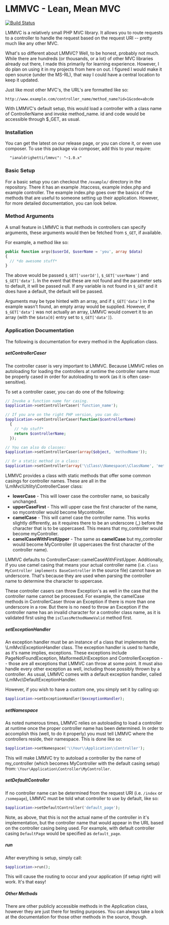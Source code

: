 # LMMVC - Lean, Mean MVC

[![Build Status](https://travis-ci.org/ianaldrighetti/lmmvc.svg?branch=master)](https://travis-ci.org/ianaldrighetti/lmmvc)


LMMVC is a relatively small PHP MVC library. It allows you to route requests to a controller to handle the request based on the request URI -- pretty much like any other MVC. 

What's so different about LMMVC? Well, to be honest, probably not much. While there are hundreds (or thousands, or a lot) of other MVC libraries already out there, I made this primarily for learning experience. However, I do plan on using it in my projects from here on out. I figured I would make it open source (under the MS-RL), that way I could have a central location to keep it updated.

Just like most other MVC's, the URL's are formatted like so:
```
http://www.example.com/controller_name/method_name?id=1&code=abcde
```

With LMMVC's default setup, this would load a controller with a class name of ControllerName and invoke method_name. id and code would be accessible through $_GET, as usual.

### Installation
You can get the latest on our release page, or you can clone it, or even use composer. To use this package via composer, add this to your require:

```
  "ianaldrighetti/lmmvc": "~1.0.x"
```

### Basic Setup
For a basic setup you can checkout the ```/example/``` directory in the repository. There it has an example .htaccess, example index.php and example controller. The example index.php goes over the basics of the methods that are useful to someone setting up their application. However, for more detailed documentation, you can look below.

### Method Arguments
A small feature in LMMVC is that methods in controllers can specify arguments, these arguments would then be fetched from ```$_GET```, if available.

For example, a method like so:
```php
public function args($userId, $userName = 'you', array $data)
{
  // *do awesome stuff*
}
```

The above would be passed ```$_GET['userId']```, ```$_GET['userName']``` and ```$_GET['data']```. In the event that these are not found and the parameter sets to default, it will be passed null. If any variable is not found in ```$_GET``` and it does have a default, the default will be passed.

Arguments may be type hinted with an array, and if ```$_GET['data']``` in the example wasn't found, an empty array would be supplied. However, if ```$_GET['data']``` was not actually an array, LMMVC would convert it to an array (with the ```$data[0]``` entry set to ```$_GET['data']```).

### Application Documentation
The following is documentation for every method in the Application class.

##### setControllerCaser

The controller caser is very important to LMMVC. Because LMMVC relies on autoloading for loading the controllers at runtime the controller name must be properly cased in order for autoloading to work (as it is often case-sensitive).

To set a controller caser, you can do one of the following:
```php
// Invoke a function name for casing.
$application->setControllerCaser('function_name');

// If you are on the right PHP version, you can do:
$application->setControllerCaser(function($controllerName)
  {
    // *do stuff*
    return $controllerName;
  });

// You can also do classes:
$application->setControllerCaser(array($object, 'methodName'));

// Or a static method in a class:
$application->setController(array('\\Class\\Namespace\\ClassName', 'methodName'));
```

LMMVC provides a class with static methods that offer some common casings for controller names. These are all in the \LmMvc\Utility\ControllerCaser class:
  - **lowerCase** - This will lower case the controller name, so basically unchanged.
  - **upperCaseFirst** - This will upper case the first character of the name, so mycontroller would become Mycontroller.
  - **camelCase** - This will camel case the controller name. This works slightly differently, as it requires there to be an underscore (_) before the character that is to be uppercased. This means that my_controller would become myController.
  - **camelCaseWithFirstUpper** - The same as **camelCase** but my_controller would become MyController (it uppercases the first character of the controller name).

LMMVC defaults to ControllerCaser::camelCaseWithFirstUpper. Additionally, if you use camel casing that means your actual controller name (i.e. ```class MyController implements BaseController``` in the source file) cannot have an underscore. That's because they are used when parsing the controller name to determine the character to uppercase.

These controller casers can throw Exception's as well in the case that the controller name cannot be processed. For example, the camelCase methods in ControllerCaser throw an Exception if there is more than one underscore in a row. But there is no need to throw an Exception if the controller name has an invalid character for a controller class name, as it is validated first using the ```isClassMethodNameValid``` method first.

##### setExceptionHandler

An exception handler must be an instance of a class that implements the \LmMvc\ExceptionHandler class. The exception handler is used to handle, as it's name implies, exceptions. These exceptions include PageNotFoundException, MalformedUriException and ControllerException -- those are all exceptions that LMMVC can throw at some point. It must also handle every other exception as well, including those possibly thrown by a controller. As usual, LMMVC comes with a default exception handler, called \LmMvc\DefaultExceptionHandler.

However, if you wish to have a custom one, you simply set it by calling up:
```php
$application->setExceptionHandler($exceptionHandler);
```

##### setNamespace

As noted numerous times, LMMVC relies on autoloading to load a controller at runtime once the proper controller name has been determined. In order to accomplish this (well, to do it properly) you must tell LMMVC where the controllers reside, their namespace. This is done like so:
```php
$application->setNamespace('\\Your\\Application\\Controller');
```

This will make LMMVC try to autoload a controller by the name of my_controller (which becomes MyController with the default casing setup) from: ```\Your\Application\Controller\MyController```.

##### setDefaultController

If no controller name can be determined from the request URI (i.e. ```/index``` or ```/somepage```), LMMVC must be told what controller to use by default, like so:
```php
$application->setDefaultController('default_page');
```

Note, as above, that this is not the actual name of the controller in it's implementation, but the controller name that would appear in the URL based on the controller casing being used. For example, with default controller casing ```DefaultPage``` would be specified as ```default_page```.

##### run

After everything is setup, simply call:
```php
$application->run();
```

This will cause the routing to occur and your application (if setup right) will work. It's that easy!

##### Other Methods
There are other publicly accessible methods in the Application class, however they are just there for testing purposes. You can always take a look at the documentation for those other methods in the source, though.
